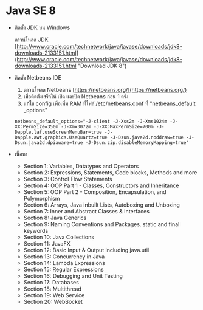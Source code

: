 # Java SE 8 #

- ติดตั้ง JDK บน Windows

	ดาวน์โหลด JDK [http://www.oracle.com/technetwork/java/javase/downloads/jdk8-downloads-2133151.html](http://www.oracle.com/technetwork/java/javase/downloads/jdk8-downloads-2133151.html "Download JDK 8") 

- ติดตั้ง Netbeans IDE
	
	1. ดาวน์โหลด Netbeans [https://netbeans.org/](https://netbeans.org/)
	2. เมื่อติดตั้งเสร็จให้ เปิด และปิด Netbeans ก่อน 1 ครั้ง
	3. แก้ไข config เพื่อเพิ่ม RAM ที่ไฟล์ /etc/netbeans.conf ที่ "netbeans_default _options"
	
	
	```
	netbeans_default_options="-J-client -J-Xss2m -J-Xms1024m -J-XX:PermSize=350m -J-Xmx3072m -J-XX:MaxPermSize=700m -J-Dapple.laf.useScreenMenuBar=true -J-Dapple.awt.graphics.UseQuartz=true -J-Dsun.java2d.noddraw=true -J-Dsun.java2d.dpiaware=true -J-Dsun.zip.disableMemoryMapping=true"
	```

- เนื้อหา
	
	-	Section 1: Variables, Datatypes and Operators
	-	Section 2: Expressions, Statements, Code blocks, Methods and more
	-	Section 3: Control Flow Statements
	-	Section 4: OOP Part 1 - Classes, Constructors and Inheritance
	-	Section 5: OOP Part 2 - Composition, Encapsulation, and Polymorphism
	-	Section 6: Arrays, Java inbuilt Lists, Autoboxing and Unboxing
	-	Section 7: Inner and Abstract Classes & Interfaces
	-	Section 8: Java Generics
	-	Section 9: Naming Conventions and Packages. static and final keywords
	-	Section 10: Java Collections
	-	Section 11: JavaFX
	-	Section 12: Basic Input & Output including java.util
	-	Section 13: Concurrency in Java
	-	Section 14: Lambda Expressions
	-	Section 15: Regular Expressions
	-	Section 16: Debugging and Unit Testing
	-	Section 17: Databases
	-	Section 18: Multithread
	-	Section 19: Web Service
	-	Section 20: WebSocket


